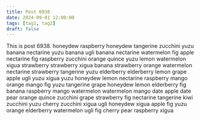 ```yaml
---
title: Post 6938
date: 2024-09-01 12:00:00
tags: [tag1, tag2]
draft: false
---
```

This is post 6938.
honeydew
raspberry
honeydew
tangerine
zucchini
yuzu
banana
nectarine
yuzu
banana
ugli
banana
nectarine
watermelon
fig
apple
nectarine
fig
raspberry
zucchini
orange
quince
yuzu
lemon
watermelon
xigua
strawberry
strawberry
xigua
banana
strawberry
orange
watermelon
nectarine
strawberry
tangerine
yuzu
elderberry
elderberry
lemon
grape
apple
ugli
yuzu
xigua
yuzu
honeydew
lemon
nectarine
raspberry
mango
orange
mango
fig
yuzu
tangerine
grape
honeydew
lemon
elderberry
fig
banana
raspberry
mango
watermelon
watermelon
mango
date
apple
date
pear
orange
quince
zucchini
grape
strawberry
fig
nectarine
tangerine
kiwi
zucchini
yuzu
cherry
zucchini
xigua
ugli
honeydew
xigua
apple
fig
yuzu
orange
elderberry
watermelon
ugli
fig
cherry
pear
raspberry
xigua
